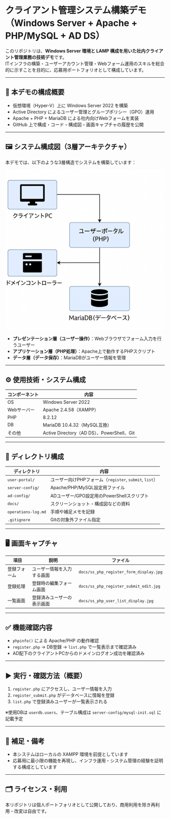 # クライアント管理システム構築デモ（Windows Server + Apache + PHP/MySQL + AD DS）

このリポジトリは、**Windows Server 環境と LAMP 構成を用いた社内クライアント管理業務の技術デモ**です。  
ITインフラの構築・ユーザーアカウント管理・Webフォーム運用のスキルを総合的に示すことを目的に、応募用ポートフォリオとして構成しています。

---

## 📌 本デモの構成概要

- 仮想環境（Hyper-V）上に Windows Server 2022 を構築
- Active Directory によるユーザー管理とグループポリシー（GPO）運用
- Apache + PHP + MariaDB による社内向けWebフォームを実装
- GitHub 上で構成・コード・構成図・画面キャプチャの履歴を公開

---

## 🖼️ システム構成図（3層アーキテクチャ）

本デモでは、以下のような3層構造でシステムを構築しています：

<p align="center">
  <img src="docs/system_diagram_3layer.png" alt="3層構造のシステム図" width="720">
</p>

- **プレゼンテーション層（ユーザー操作）**：Webブラウザでフォーム入力を行うユーザー
- **アプリケーション層（PHP処理）**：Apache上で動作するPHPスクリプト
- **データ層（データ保存）**：MariaDBがユーザー情報を管理

---

## ⚙️ 使用技術・システム構成

| コンポーネント | 内容 |
|----------------|------|
| OS | Windows Server 2022 |
| Webサーバー | Apache 2.4.58（XAMPP） |
| PHP | 8.2.12 |
| DB | MariaDB 10.4.32（MySQL互換） |
| その他 | Active Directory（AD DS）、PowerShell、Git |

---

## 📁 ディレクトリ構成

| ディレクトリ | 内容 |
|--------------|------|
| `user-portal/` | ユーザー向けPHPフォーム（`register`, `submit`, `list`） |
| `server-config/` | Apache/PHP/MySQL設定用ファイル |
| `ad-config/` | ADユーザー/GPO設定用のPowerShellスクリプト |
| `docs/` | スクリーンショット・構成図などの資料 |
| `operations-log.md` | 手順や補足メモを記録 |
| `.gitignore` | Gitの対象外ファイル指定 |

---

## 🖥️ 画面キャプチャ

| 項目 | 説明 | ファイル |
|------|------|----------|
| 登録フォーム | ユーザー情報を入力する画面 | `docs/ss_php_register_form_display.jpg` |
| 登録処理 | 登録時の編集フォーム画面 | `docs/ss_php_register_submit_edit.jpg` |
| 一覧画面 | 登録済みユーザーの表示画面 | `docs/ss_php_user_list_display.jpg` |

---

## ✅ 機能確認内容

- `phpinfo()` による Apache/PHP の動作確認
- `register.php` → DB登録 → `list.php` で一覧表示まで確認済み
- AD配下のクライアントPCからのドメインログオン成功を確認済み

---

## ▶️ 実行・確認方法（概要）

1. `register.php` にアクセスし、ユーザー情報を入力  
2. `register_submit.php` がデータベースに情報を登録  
3. `list.php` で登録済みユーザーが一覧表示される

※使用DBは `userdb.users`、テーブル構成は `server-config/mysql-init.sql` に記載予定

---

## 📎 補足・備考

- 本システムはローカルの XAMPP 環境を前提としています
- 応募用に最小限の機能を再現し、インフラ運用・システム管理の経験を証明する構成としています

---

## 🗂️ ライセンス・利用

本リポジトリは個人ポートフォリオとして公開しており、商用利用を除き再利用・改変は自由です。
